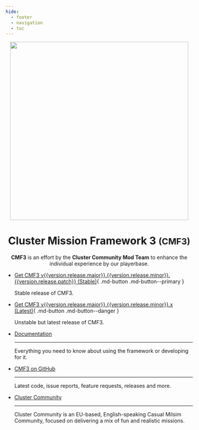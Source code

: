 ```yaml
---
hide:
  - footer
  - navigation
  - toc
---
```


<p align="center">
    <img src="https://raw.githubusercontent.com/clustermod/CMF3/master/extras/assets/logo/black/cmf3_logo_trans.png" width="480">
</p>
<div style="text-align: center;" markdown>

# Cluster Mission Framework 3 <small>(CMF3)</small>
**CMF3** is an effort by the **Cluster Community Mod Team** to enhance the individual experience by our playerbase.

</div>

<div class="grid cards downloads-card" markdown>

-   [Get CMF3 v{{version.release.major}}.{{version.release.minor}}.{{version.release.patch}} (Stable)]({{version.release.download_url}}){ .md-button .md-button--primary }
    
    Stable release of CMF3.

-   [Get CMF3 v{{version.release.major}}.{{version.release.minor}}.x (Latest)](https://github.com/clustermod/CMF3/archive/refs/heads/main.zip){ .md-button .md-button--danger }

    Unstable but latest release of CMF3.

</div>

<div class="grid cards col-3" markdown>

-   [Documentation](wiki/index.md)

    ---

    Everything you need to know about using the framework or developing for it.

-   [CMF3 on GitHub]({{config.repo_url}})

    ---

    Latest code, issue reports, feature requests, releases and more.

-   [Cluster Community](https://cluster-community.com)

    ---

    Cluster Community is an EU-based, English-speaking Casual Milsim Community, focused on delivering a mix of fun and realistic missions.

</div>